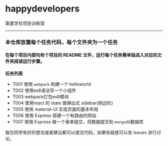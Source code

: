 # happydevelopers

第嘉学社项目训练营

******

### 本仓库放置每个任务代码，每个文件夹为一个任务

#### 在每个项目内部均有个项目的 README 文件，运行每个任务需单独进入对应的文件夹阅读运行步骤。

**任务列表**

- T001 使用 `webpack` 构建一个 helloworld
- T002 使用es6语法写一个小组件
- T003 webpack打包es6模块
- T004 使用react 的 state 做弹出式 sidebar(侧边栏)
- T005 使用 material-UI 实现页面的基本布局
- T006 使用 Express 搭建一个有路由的网站
- T007 使用 Express 做一个表单提交，将数据提交到 `mongodb`数据库

每位同学有好的想法或者建议都可以提交代码，如果有疑惑可以发 Issues 进行讨论。
